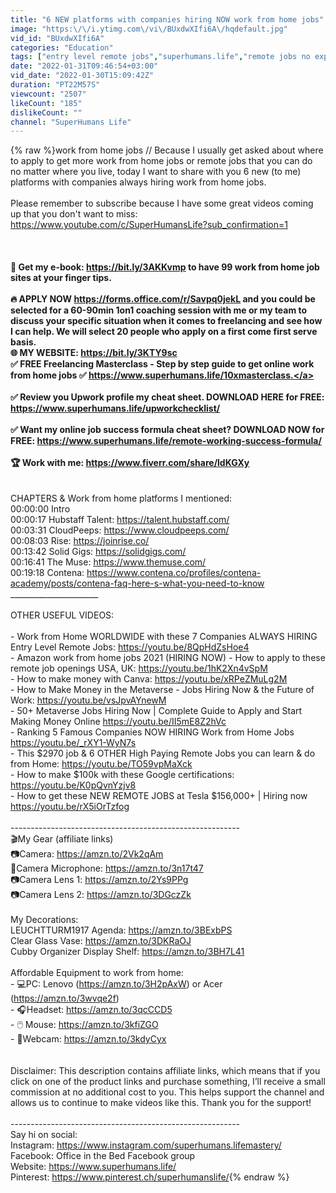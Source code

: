 ```yaml
---
title: "6 NEW platforms with companies hiring NOW work from home jobs"
image: "https:\/\/i.ytimg.com\/vi\/BUxdwXIfi6A\/hqdefault.jpg"
vid_id: "BUxdwXIfi6A"
categories: "Education"
tags: ["entry level remote jobs","superhumans.life","remote jobs no experience"]
date: "2022-01-31T09:46:54+03:00"
vid_date: "2022-01-30T15:09:42Z"
duration: "PT22M57S"
viewcount: "2507"
likeCount: "185"
dislikeCount: ""
channel: "SuperHumans Life"
---
```

{% raw %}work from home jobs // Because I usually get asked about where to apply to get more work from home jobs or remote jobs that you can do no matter where you live, today I want to share with you 6 new (to me) platforms with companies always hiring work from home jobs.<br /><br />Please remember to subscribe because I have some great videos coming up that you don't want to miss: <a rel="nofollow" target="blank" href="https://www.youtube.com/c/SuperHumansLife?sub_confirmation=1">https://www.youtube.com/c/SuperHumansLife?sub_confirmation=1</a><br /><br />______________________<br /><br />📖 Get my e-book: <a rel="nofollow" target="blank" href="https://bit.ly/3AKKvmp">https://bit.ly/3AKKvmp</a> to have 99 work from home job sites at your finger tips.<br /><br />🔥 APPLY NOW <a rel="nofollow" target="blank" href="https://forms.office.com/r/Savpq0jekL">https://forms.office.com/r/Savpq0jekL</a> and you could be selected for a 60-90min 1on1 coaching session with me or my team to discuss your specific situation when it comes to freelancing and see how I can help. We will select 20 people who apply on a first come first serve basis.<br />🌐 MY WEBSITE:  <a rel="nofollow" target="blank" href="https://bit.ly/3KTY9sc">https://bit.ly/3KTY9sc</a><br />✅ FREE Freelancing Masterclass - Step by step guide to get online work from home jobs ✅ <a rel="nofollow" target="blank" href="https://www.superhumans.life/10xmasterclass.">https://www.superhumans.life/10xmasterclass.</a><br /><br />✅ Review you Upwork profile my cheat sheet. DOWNLOAD HERE for FREE: <a rel="nofollow" target="blank" href="https://www.superhumans.life/upworkchecklist/">https://www.superhumans.life/upworkchecklist/</a><br /><br />✅ Want my online job success formula cheat sheet? DOWNLOAD NOW for FREE: <a rel="nofollow" target="blank" href="https://www.superhumans.life/remote-working-success-formula/">https://www.superhumans.life/remote-working-success-formula/</a><br /><br />🏆 Work with me: <a rel="nofollow" target="blank" href="https://www.fiverr.com/share/ldKGXy">https://www.fiverr.com/share/ldKGXy</a><br />______________________<br /><br />CHAPTERS &amp; Work from home platforms I mentioned:<br />00:00:00 Intro    <br />00:00:17 Hubstaff Talent: <a rel="nofollow" target="blank" href="https://talent.hubstaff.com/">https://talent.hubstaff.com/</a>  <br />00:03:31 CloudPeeps: <a rel="nofollow" target="blank" href="https://www.cloudpeeps.com/">https://www.cloudpeeps.com/</a><br />00:08:03 Rise: <a rel="nofollow" target="blank" href="https://joinrise.co/">https://joinrise.co/</a>   <br />00:13:42 Solid Gigs: <a rel="nofollow" target="blank" href="https://solidgigs.com/">https://solidgigs.com/</a> <br />00:16:41 The Muse: <a rel="nofollow" target="blank" href="https://www.themuse.com/">https://www.themuse.com/</a> <br />00:19:18 Contena: <a rel="nofollow" target="blank" href="https://www.contena.co/profiles/contena-academy/posts/contena-faq-here-s-what-you-need-to-know">https://www.contena.co/profiles/contena-academy/posts/contena-faq-here-s-what-you-need-to-know</a><br />______________________<br /><br />OTHER USEFUL VIDEOS:<br /><br />- Work from Home WORLDWIDE with these 7 Companies ALWAYS HIRING Entry Level Remote Jobs: <a rel="nofollow" target="blank" href="https://youtu.be/8QpHdZsHoe4">https://youtu.be/8QpHdZsHoe4</a><br />- Amazon work from home jobs 2021 (HIRING NOW) - How to apply to these remote job openings USA, UK: <a rel="nofollow" target="blank" href="https://youtu.be/1hK2Xn4vSpM">https://youtu.be/1hK2Xn4vSpM</a><br />- How to make money with Canva: <a rel="nofollow" target="blank" href="https://youtu.be/xRPeZMuLg2M">https://youtu.be/xRPeZMuLg2M</a><br />- How to Make Money in the Metaverse - Jobs Hiring Now &amp; the Future of Work: <a rel="nofollow" target="blank" href="https://youtu.be/vsJpvAYnewM">https://youtu.be/vsJpvAYnewM</a><br />- 50+ Metaverse Jobs Hiring Now | Complete Guide to Apply and Start Making Money Online <a rel="nofollow" target="blank" href="https://youtu.be/II5mE8Z2hVc">https://youtu.be/II5mE8Z2hVc</a><br />- Ranking 5 Famous Companies NOW HIRING Work from Home Jobs <a rel="nofollow" target="blank" href="https://youtu.be/_rXY1-WyN7s">https://youtu.be/_rXY1-WyN7s</a><br />- This $2970 job &amp; 6 OTHER High Paying Remote Jobs you can learn &amp; do from Home: <a rel="nofollow" target="blank" href="https://youtu.be/TO59vpMaXck">https://youtu.be/TO59vpMaXck</a><br />- How to make $100k with these Google certifications: <a rel="nofollow" target="blank" href="https://youtu.be/K0pQvnYzjv8">https://youtu.be/K0pQvnYzjv8</a><br />- How to get these NEW REMOTE JOBS at Tesla $156,000+ | Hiring now <a rel="nofollow" target="blank" href="https://youtu.be/rX5iOrTzfog">https://youtu.be/rX5iOrTzfog</a><br /><br />---------------------------------------------------------<br />🎬My Gear (affiliate links) <br />📷Camera: <a rel="nofollow" target="blank" href="https://amzn.to/2Vk2qAm">https://amzn.to/2Vk2qAm</a><br />🎤Camera Microphone: <a rel="nofollow" target="blank" href="https://amzn.to/3n17t47">https://amzn.to/3n17t47</a><br />📷Camera Lens 1: <a rel="nofollow" target="blank" href="https://amzn.to/2Ys9PPg">https://amzn.to/2Ys9PPg</a><br />📷Camera Lens 2: <a rel="nofollow" target="blank" href="https://amzn.to/3DGczZk">https://amzn.to/3DGczZk</a><br /><br />My Decorations: <br />LEUCHTTURM1917 Agenda: <a rel="nofollow" target="blank" href="https://amzn.to/3BExbPS">https://amzn.to/3BExbPS</a><br />Clear Glass Vase: <a rel="nofollow" target="blank" href="https://amzn.to/3DKRaOJ">https://amzn.to/3DKRaOJ</a><br />Cubby Organizer Display Shelf: <a rel="nofollow" target="blank" href="https://amzn.to/3BH7L41">https://amzn.to/3BH7L41</a><br /><br />Affordable Equipment to work from home:<br />- 💻PC: Lenovo (<a rel="nofollow" target="blank" href="https://amzn.to/3H2pAxW)">https://amzn.to/3H2pAxW)</a> or Acer (<a rel="nofollow" target="blank" href="https://amzn.to/3wvqe2f)">https://amzn.to/3wvqe2f)</a><br />- 🎧Headset: <a rel="nofollow" target="blank" href="https://amzn.to/3qcCCD5">https://amzn.to/3qcCCD5</a><br />- 🖱️ Mouse: <a rel="nofollow" target="blank" href="https://amzn.to/3kfiZGO">https://amzn.to/3kfiZGO</a><br />- 📸Webcam: <a rel="nofollow" target="blank" href="https://amzn.to/3kdyCyx">https://amzn.to/3kdyCyx</a><br /><br /><br />Disclaimer: This description contains affiliate links, which means that if you click on one of the product links and purchase something, I’ll receive a small commission at no additional cost to you. This helps support the channel and allows us to continue to make videos like this. Thank you for the support!<br /><br />---------------------------------------------------------<br />Say hi on social:<br />Instagram: <a rel="nofollow" target="blank" href="https://www.instagram.com/superhumans.lifemastery/">https://www.instagram.com/superhumans.lifemastery/</a><br />Facebook: Office in the Bed Facebook group<br />Website: <a rel="nofollow" target="blank" href="https://www.superhumans.life/">https://www.superhumans.life/</a><br />Pinterest: <a rel="nofollow" target="blank" href="https://www.pinterest.ch/superhumanslife/">https://www.pinterest.ch/superhumanslife/</a>{% endraw %}
